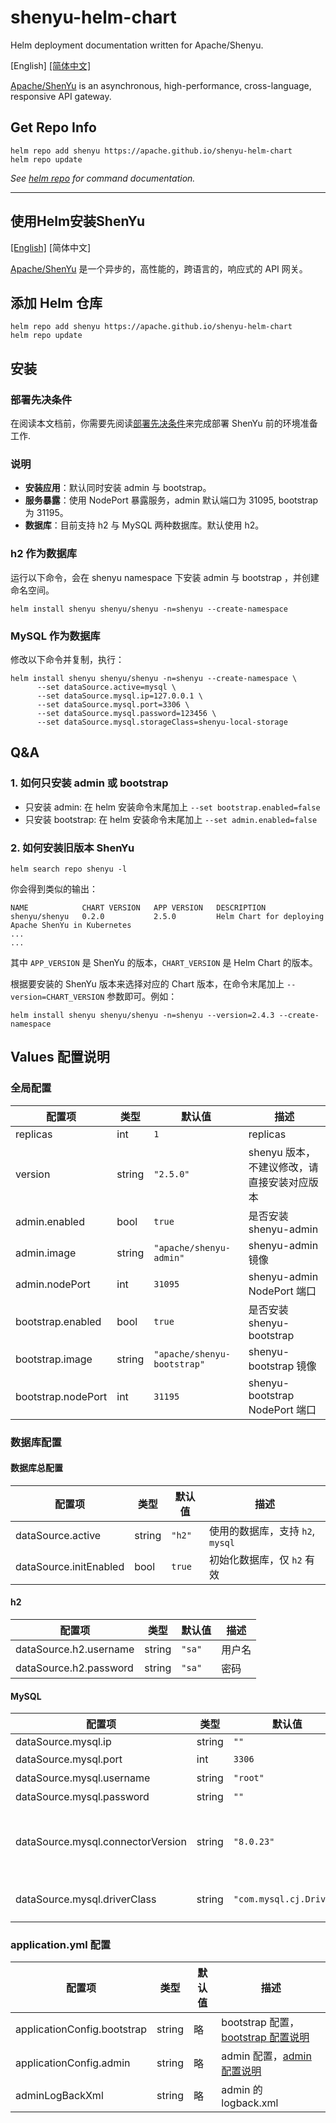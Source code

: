 # shenyu-helm-chart

Helm deployment documentation written for Apache/Shenyu.

[English]  [[简体中文]](#使用Helm安装ShenYu)

[Apache/ShenYu](https://shenyu.apache.org/docs/index/) is an asynchronous, high-performance, cross-language, responsive API gateway.

## Get Repo Info

```shell
helm repo add shenyu https://apache.github.io/shenyu-helm-chart
helm repo update
```

_See [helm repo](https://helm.sh/docs/helm/helm_repo/) for command documentation._

---

## 使用Helm安装ShenYu
[[English]](#shenyu-helm-chart)  [简体中文]

[Apache/ShenYu](https://shenyu.apache.org/zh/docs/index) 是一个异步的，高性能的，跨语言的，响应式的 API 网关。

## 添加 Helm 仓库

```shell
helm repo add shenyu https://apache.github.io/shenyu-helm-chart
helm repo update
```

## 安装

### 部署先决条件

在阅读本文档前，你需要先阅读[部署先决条件](https://shenyu.apache.org/zh/docs/deployment/deployment-before)来完成部署 ShenYu 前的环境准备工作.

### 说明

* **安装应用**：默认同时安装 admin 与 bootstrap。
* **服务暴露**：使用 NodePort 暴露服务，admin 默认端口为 31095, bootstrap 为 31195。
* **数据库**：目前支持 h2 与 MySQL 两种数据库。默认使用 h2。

### h2 作为数据库

运行以下命令，会在 shenyu namespace 下安装 admin 与 bootstrap ，并创建命名空间。

```shell
helm install shenyu shenyu/shenyu -n=shenyu --create-namespace
```

### MySQL 作为数据库

修改以下命令并复制，执行：

```shell
helm install shenyu shenyu/shenyu -n=shenyu --create-namespace \
      --set dataSource.active=mysql \
      --set dataSource.mysql.ip=127.0.0.1 \
      --set dataSource.mysql.port=3306 \
      --set dataSource.mysql.password=123456 \
      --set dataSource.mysql.storageClass=shenyu-local-storage
```

## Q&A

### 1. 如何只安装 admin 或 bootstrap

* 只安装 admin:     在 helm 安装命令末尾加上 `--set bootstrap.enabled=false`
* 只安装 bootstrap: 在 helm 安装命令末尾加上 `--set admin.enabled=false`

### 2. 如何安装旧版本 ShenYu

```shell
helm search repo shenyu -l
```

你会得到类似的输出：

```shell
NAME            CHART VERSION	APP VERSION	  DESCRIPTION
shenyu/shenyu   0.2.0           2.5.0         Helm Chart for deploying Apache ShenYu in Kubernetes
...
...
```

其中 `APP_VERSION` 是 ShenYu 的版本，`CHART_VERSION` 是 Helm Chart 的版本。

根据要安装的 ShenYu 版本来选择对应的 Chart 版本，在命令末尾加上 `--version=CHART_VERSION` 参数即可。例如：

```shell
helm install shenyu shenyu/shenyu -n=shenyu --version=2.4.3 --create-namespace
```

## Values 配置说明

### 全局配置
| 配置项              | 类型    | 默认值                       | 描述                                   |
|--------------------|--------|-----------------------------|---------------------------------------|
| replicas           | int    | `1`                         | replicas                              |
| version            | string | `"2.5.0"`                   | shenyu 版本，不建议修改，请直接安装对应版本 |
| admin.enabled      | bool   | `true`                      | 是否安装 shenyu-admin                  |
| admin.image        | string | `"apache/shenyu-admin"`     | shenyu-admin 镜像                      |
| admin.nodePort     | int    | `31095`                     | shenyu-admin NodePort 端口             |
| bootstrap.enabled  | bool   | `true`                      | 是否安装 shenyu-bootstrap              |
| bootstrap.image    | string | `"apache/shenyu-bootstrap"` | shenyu-bootstrap 镜像                  |
| bootstrap.nodePort | int    | `31195`                     | shenyu-bootstrap NodePort 端口         |

### 数据库配置

#### 数据库总配置
| 配置项                  | 类型    | 默认值  | 描述                           |
|------------------------|--------|--------|-------------------------------|
| dataSource.active      | string | `"h2"` | 使用的数据库，支持 `h2`, `mysql` |
| dataSource.initEnabled | bool   | `true` | 初始化数据库，仅 `h2` 有效       |

#### h2
| 配置项                  | 类型    | 默认值  | 描述   |
|------------------------|--------|--------|-------|
| dataSource.h2.username | string | `"sa"` | 用户名 |
| dataSource.h2.password | string | `"sa"` | 密码   |

#### MySQL
| 配置项                             | 类型    | 默认值                   | 描述                                                                                               |
|-----------------------------------|--------|-------------------------|---------------------------------------------------------------------------------------------------|
| dataSource.mysql.ip               | string | `""`                    | IP                                                                                                |
| dataSource.mysql.port             | int    | `3306`                  | 端口                                                                                               |
| dataSource.mysql.username         | string | `"root"`                | 用户名                                                                                             |
| dataSource.mysql.password         | string | `""`                    | 密码                                                                                               |
| dataSource.mysql.connectorVersion | string | `"8.0.23"`              | connector 版本([maven connector 列表](https://repo1.maven.org/maven2/mysql/mysql-connector-java/)) |
| dataSource.mysql.driverClass      | string | `"com.mysql.cj.Driver"` | mysql driver class 名字                                                                            |

### application.yml 配置
| 配置项                       | 类型    | 默认值 | 描述                                                                                                                      |
|-----------------------------|--------|-------|--------------------------------------------------------------------------------------------------------------------------|
| applicationConfig.bootstrap | string | 略    | bootstrap 配置，[bootstrap 配置说明](https://shenyu.apache.org/zh/docs/user-guide/property-config/gateway-property-config) |
| applicationConfig.admin     | string | 略    | admin 配置，[admin 配置说明](https://shenyu.apache.org/zh/docs/user-guide/property-config/admin-property-config)           |
| adminLogBackXml             | string | 略    | admin 的 logback.xml                                                                                                     |
